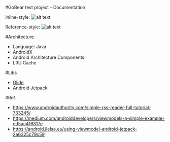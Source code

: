 #GoBear test project -  Documentation

Inline-style: 
![alt text](https://gitlab.com/_Joker/gobear/blob/master/app/assets/ic_launcher-web.png "Logo Title Text 1")

Reference-style: 
![alt text][logo]

[logo]: https://gitlab.com/_Joker/gobear/blob/master/app/assets/ic_launcher-web.png "Logo Title Text 2"

#Architecture
   - Language: Java
   - AndroidX
   - Android Architecture Components.
   - LRU Cache
   
#Libs
   - [Glide](https://github.com/bumptech/glide)
   - [Android Jetpack](https://developer.android.com/jetpack)
   
#Ref
   - https://www.androidauthority.com/simple-rss-reader-full-tutorial-733245/
   - https://medium.com/androiddevelopers/viewmodels-a-simple-example-ed5ac416317e
   - https://android.jlelse.eu/using-viewmodel-android-jetpack-2a6325c79c59

